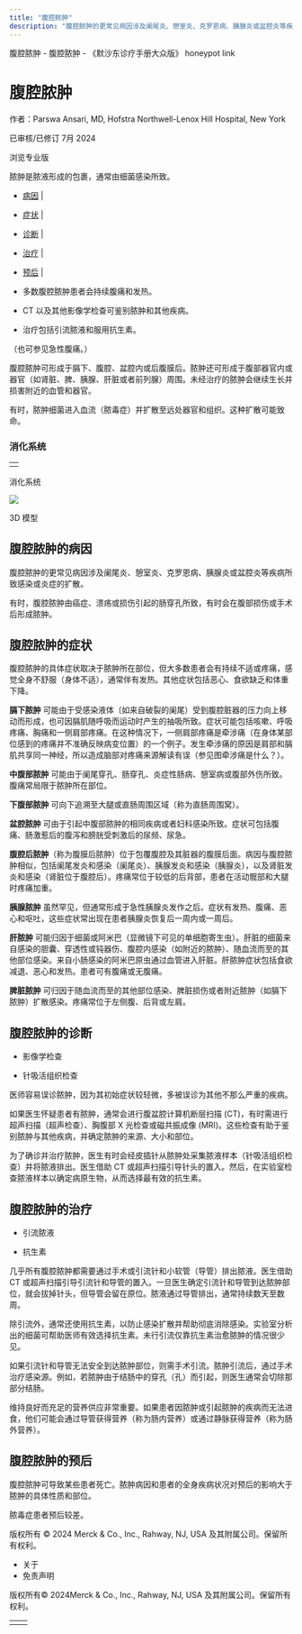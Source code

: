 ```yaml
---
title: "腹腔脓肿"
description: "腹腔脓肿的更常见病因涉及阑尾炎、憩室炎、克罗恩病、胰腺炎或盆腔炎等疾病所致感染或炎症的扩散。"
---
```


﻿腹腔脓肿 \- 腹腔脓肿 \- 《默沙东诊疗手册大众版》 honeypot link

# 腹腔脓肿

作者：Parswa Ansari, MD, Hofstra Northwell-Lenox Hill Hospital, New York

已审核/已修订 7月 2024

浏览专业版

脓肿是脓液形成的包裹，通常由细菌感染所致。

- [病因](#病因_v757924_zh) \|
- [症状](#症状_v25244246_zh) \|
- [诊断](#诊断_v757942_zh) \|
- [治疗](#治疗_v757946_zh) \|
- [预后](#预后_v36935308_zh) \|

- 多数腹腔脓肿患者会持续腹痛和发热。

- CT 以及其他影像学检查可鉴别脓肿和其他疾病。

- 治疗包括引流脓液和服用抗生素。


（也可参见急性腹痛。）

腹腔脓肿可形成于膈下、腹腔、盆腔内或后腹膜后。脓肿还可形成于腹部器官内或器官（如肾脏、脾、胰腺、肝脏或者前列腺）周围。未经治疗的脓肿会继续生长并损害附近的血管和器官。

有时，脓肿细菌进入血流（脓毒症）并扩散至远处器官和组织。这种扩散可能致命。

### 消化系统

|     |
| --- |
|  |

消化系统

![](https://edge.sitecorecloud.io/mmanual-ssq1ci05/media/home/images/b/i/o/biodigital-male-digestive-new-cv-sized_zh.jpg?thn=0&sc_lang=zh&mw=500)

3D 模型

## 腹腔脓肿的病因

腹腔脓肿的更常见病因涉及阑尾炎、憩室炎、克罗恩病、胰腺炎或盆腔炎等疾病所致感染或炎症的扩散。

有时，腹腔脓肿由癌症、溃疡或损伤引起的肠穿孔所致，有时会在腹部损伤或手术后形成脓肿。

## 腹腔脓肿的症状

腹腔脓肿的具体症状取决于脓肿所在部位，但大多数患者会有持续不适或疼痛，感觉全身不舒服（身体不适），通常伴有发热。其他症状包括恶心、食欲缺乏和体重下降。

**膈下脓肿** 可能由于受感染液体〔如来自破裂的阑尾）受到腹腔脏器的压力向上移动而形成，也可因膈肌随呼吸而运动时产生的抽吸所致。症状可能包括咳嗽、呼吸疼痛、胸痛和一侧肩部疼痛。在这种情况下，一侧肩部疼痛是牵涉痛（在身体某部位感到的疼痛并不准确反映病变位置）的一个例子。发生牵涉痛的原因是肩部和膈肌共享同一神经，所以造成脑部对疼痛来源解读有误（参见图牵涉痛是什么？）。

**中腹部脓肿** 可能由于阑尾穿孔、肠穿孔、炎症性肠病、憩室病或腹部外伤所致。腹痛常局限于脓肿所在部位。

**下腹部脓肿** 可向下追溯至大腿或直肠周围区域（称为直肠周围窝）。

**盆腔脓肿** 可由于引起中腹部脓肿的相同疾病或者妇科感染所致。症状可包括腹痛、肠激惹后的腹泻和膀胱受刺激后的尿频、尿急。

**腹腔后脓肿**（称为腹膜后脓肿）位于包覆腹腔及其脏器的腹膜后面。病因与腹腔脓肿相似，包括阑尾发炎和感染（阑尾炎）、胰腺发炎和感染（胰腺炎），以及肾脏发炎和感染（肾脏位于腹腔后）。疼痛常位于较低的后背部，患者在活动髋部和大腿时疼痛加重。

**胰腺脓肿** 虽然罕见，但通常形成于急性胰腺炎发作之后。症状有发热、腹痛、恶心和呕吐，这些症状常出现在患者胰腺炎恢复后一周内或一周后。

**肝脓肿** 可能归因于细菌或阿米巴（显微镜下可见的单细胞寄生虫）。肝脏的细菌来自感染的胆囊、穿透性或钝器伤、腹腔内感染（如附近的脓肿）、随血流而至的其他部位感染。来自小肠感染的阿米巴原虫通过血管进入肝脏。肝脓肿症状包括食欲减退、恶心和发热。患者可有腹痛或无腹痛。

**脾脏脓肿** 可归因于随血流而至的其他部位感染、脾脏损伤或者附近脓肿（如膈下脓肿）扩散感染。疼痛常位于左侧腹、后背或左肩。

## 腹腔脓肿的诊断

- 影像学检查

- 针吸活组织检查


医师容易误诊脓肿，因为其初始症状较轻微，多被误诊为其他不那么严重的疾病。

如果医生怀疑患者有脓肿，通常会进行腹盆腔计算机断层扫描 (CT)，有时需进行超声扫描（超声检查）、胸腹部 X 光检查或磁共振成像 (MRI)。这些检查有助于鉴别脓肿与其他疾病，并确定脓肿的来源、大小和部位。

为了确诊并治疗脓肿，医生有时会经皮插针从脓肿处采集脓液样本（针吸活组织检查）并将脓液排出。医生借助 CT 或超声扫描引导针头的置入。然后，在实验室检查脓液样本以确定病原生物，从而选择最有效的抗生素。

## 腹腔脓肿的治疗

- 引流脓液

- 抗生素


几乎所有腹腔脓肿都需要通过手术或引流针和小软管（导管）排出脓液。医生借助 CT 或超声扫描引导引流针和导管的置入。一旦医生确定引流针和导管到达脓肿部位，就会拔掉针头，但导管会留在原位。脓液通过导管排出，通常持续数天至数周。

除引流外，通常还使用抗生素，以防止感染扩散并帮助彻底消除感染。实验室分析出的细菌可帮助医师有效选择抗生素。未行引流仅靠抗生素治愈脓肿的情况很少见。

如果引流针和导管无法安全到达脓肿部位，则需手术引流。脓肿引流后，通过手术治疗感染源。例如，若脓肿由于结肠中的穿孔（孔）而引起，则医生通常会切除那部分结肠。

维持良好而充足的营养供应非常重要。如果患者因脓肿或引起脓肿的疾病而无法进食，他们可能会通过导管获得营养（称为肠内营养）或通过静脉获得营养（称为肠外营养）。

## 腹腔脓肿的预后

腹腔脓肿可导致某些患者死亡。脓肿病因和患者的全身疾病状况对预后的影响大于脓肿的具体性质和部位。

脓毒症患者预后较差。



版权所有 © 2024
Merck & Co., Inc., Rahway, NJ, USA 及其附属公司。保留所有权利。

- 关于
- 免责声明

版权所有© 2024Merck & Co., Inc., Rahway, NJ, USA 及其附属公司。保留所有权利。

|     |     |
| --- | --- |
|  |  |